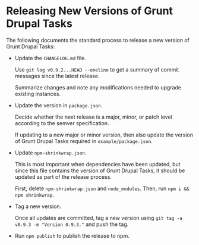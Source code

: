 # Releasing New Versions of Grunt Drupal Tasks

The following documents the standard process to release a new version of Grunt
Drupal Tasks:

- Update the `CHANGELOG.md` file.

    Use `git log v0.9.2...HEAD --oneline` to get a summary of commit messages
    since the latest release.

    Summarize changes and note any modifications needed to upgrade existing
    instances.

- Update the version in `package.json`.

    Decide whether the next release is a major, minor, or patch level according
    to the semver specification.

    If updating to a new major or minor version, then also update the version of
    Grunt Drupal Tasks required in `example/package.json`.

- Update `npm-shrinkwrap.json`.

    This is most important when dependencies have been updated, but since this
    file contains the version of Grunt Drupal Tasks, it should be updated as
    part of the release process.

    First, delete `npm-shrinkwrap.json` and `node_modules`. Then, run `npm i &&
    npm shrinkwrap`.

- Tag a new version.

    Once all updates are committed, tag a new version using `git tag -a v0.9.3
    -m "Version 0.9.3."` and push the tag.

- Run `npm publish` to publish the release to npm.
